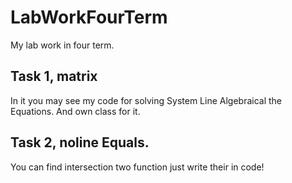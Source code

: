 # LabWorkFourTerm
My lab work in four term.
## Task 1, matrix
In it you may see my code for solving System Line Algebraical the Equations.
And own class for it.
## Task 2, noline Equals.
You can find intersection two function just write their in code!

